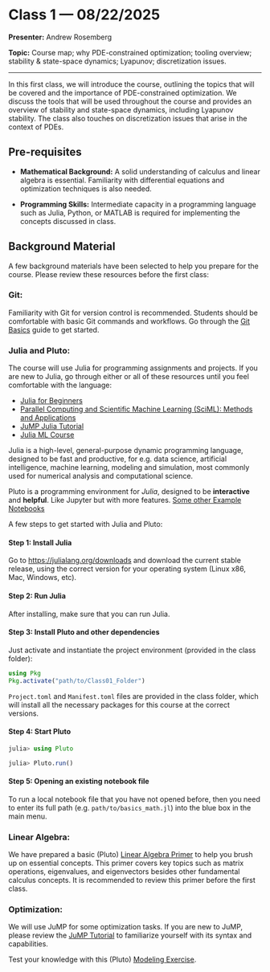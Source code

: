 # Class 1 — 08/22/2025

**Presenter:** Andrew Rosemberg

**Topic:** Course map; why PDE-constrained optimization; tooling overview; stability & state-space dynamics; Lyapunov; discretization issues.

---

In this first class, we will introduce the course, outlining the topics that will be covered and the importance of PDE-constrained optimization. We discuss the tools that will be used throughout the course and provides an overview of stability and state-space dynamics, including Lyapunov stability. The class also touches on discretization issues that arise in the context of PDEs.

## Pre-requisites

- **Mathematical Background:** A solid understanding of calculus and linear algebra is essential. Familiarity with differential equations and optimization techniques is also needed.

- **Programming Skills:** Intermediate capacity in a programming language such as Julia, Python, or MATLAB is required for implementing the concepts discussed in class.

## Background Material

A few background materials have been selected to help you prepare for the course. Please review these resources before the first class:

### **Git**: 
Familiarity with Git for version control is recommended. Students should be comfortable with basic Git commands and workflows. Go through the [Git Basics](./background_materials/git_adventure_guide.md) guide to get started.

### **Julia and Pluto**: 
The course will use Julia for programming assignments and projects. If you are new to Julia, go through either or all of these resources until you feel comfortable with the language:

- [Julia for Beginners](https://juliaacademy.com/p/julia-for-beginners)
- [Parallel Computing and Scientific Machine Learning (SciML): Methods and Applications](https://book.sciml.ai/)
- [JuMP Julia Tutorial](https://jump.dev/JuMP.jl/stable/tutorials/getting_started/getting_started_with_julia/)
- [Julia ML Course](https://adrianhill.de/julia-ml-course/)

Julia is a high-level, general-purpose dynamic programming language, designed to be fast and productive, for e.g. data science, artificial intelligence, machine learning, modeling and simulation, most commonly used for numerical analysis and computational science.

Pluto is a programming environment for _Julia_, designed to be **interactive** and **helpful**. Like Jupyter but with more features. [Some other Example Notebooks](https://featured.plutojl.org/)

A few steps to get started with Julia and Pluto:

#### Step 1: Install Julia 

Go to https://julialang.org/downloads and download the current stable release, using the correct version for your operating system (Linux x86, Mac, Windows, etc).

#### Step 2: Run Julia

After installing, make sure that you can run Julia.

#### Step 3: Install Pluto and other dependencies

Just activate and instantiate the project environment (provided in the class folder):

```julia
using Pkg
Pkg.activate("path/to/Class01_Folder")
```

`Project.toml` and `Manifest.toml` files are provided in the class folder, which will install all the necessary packages for this course at the correct versions.

#### Step 4: Start Pluto

```julia
julia> using Pluto

julia> Pluto.run()
```

#### Step 5: Opening an existing notebook file

To run a local notebook file that you have not opened before, then you need to enter its full path (e.g. `path/to/basics_math.jl`) into the blue box in the main menu.

### **Linear Algebra**: 
We have prepared a basic (Pluto) [Linear Algebra Primer](https://learningtooptimize.github.io/LearningToControlClass/dev/class01/background_materials/basics_math.html) to help you brush up on essential concepts. This primer covers key topics such as matrix operations, eigenvalues, and eigenvectors besides other fundamental calculus concepts. It is recommended to review this primer before the first class.

### **Optimization**:
We will use JuMP for some optimization tasks. If you are new to JuMP, please review the [JuMP Tutorial](https://jump.dev/JuMP.jl/stable/tutorials/getting_started/getting_started_with_JuMP/) to familiarize yourself with its syntax and capabilities.

Test your knowledge with this (Pluto) [Modeling Exercise](https://learningtooptimize.github.io/LearningToControlClass/dev/class01/background_materials/optimization_homework.html).
